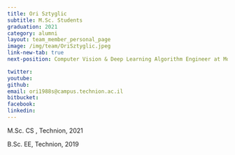 ```yaml
---
title: Ori Sztyglic
subtitle: M.Sc. Students
graduation: 2021
category: alumni
layout: team_member_personal_page
image: /img/team/OriSztyglic.jpeg
link-new-tab: true
next-position: Computer Vision & Deep Learning Algorithm Engineer at Mobileye ltd.

twitter: 
youtube: 
github: 
email: ori1988s@campus.technion.ac.il
bitbucket: 
facebook: 
linkedin:
---
```


M.Sc. CS , Technion, 2021

B.Sc. EE, Technion, 2019


<!-- {% bibliography --query @*[year=2023] --group_by none %}
{% bibliography -q @*[c ~= {{ V. Indelman }}] %}
{% bibliography --sort authors %} -->
